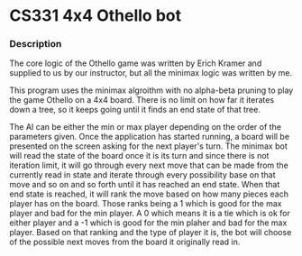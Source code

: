 # CS331 4x4 Othello bot

### Description

The core logic of the Othello game was written by Erich Kramer and supplied to us by our instructor, but all the minimax logic was written by me.

This program uses the minimax algroithm with no alpha-beta pruning to play the game Othello on a 4x4 board. There is no limit on how far it iterates down a tree, so it keeps going until it finds an end state of that tree.

The AI can be either the min or max player depending on the order of the parameters given. Once the application has started running, a board will be presented on the screen asking for the next player's turn. The minimax bot will read the state of the board once it is its turn and since there is not iteration limit, it will go through every next move that can be made from the currently read in state and iterate through every possibility base on that move and so on and so forth until it has reached an end state. When that end state is reached, it will rank the move based on how many pieces each player has on the board. Those ranks being a 1 which is good for the max player and bad for the min player. A 0 which means it is a tie which is ok for either player and a -1 which is good for the min plaher and bad for the max player. Based on that ranking and the type of player it is, the bot will choose of the possible next moves from the board it originally read in.
